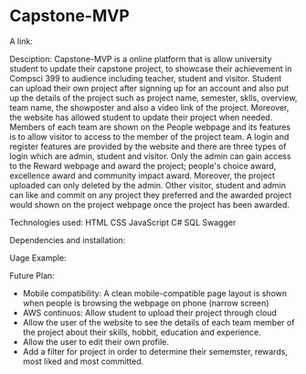 # Capstone-MVP

A link:

Desciption: 
Capstone-MVP is a online platform that is allow university student to update their capstone project, to showcase their achievement in Compsci 399 to audience including teacher, student and visitor. Student can upload their own project after signning up for an account and also put up the details of the project such as project name, semester, sklls, overview, team name, the showposter and also a video link of the project. Moreover, the website has allowed student to update their project when needed. Members of each team are shown on the People webpage and its features is to allow visitor to access to the member of the project team. 
A login and register features are provided by the website and there are three types of login which are admin, student and visitor. Only the admin can gain access to the Reward webpage and award the project; people's choice award, excellence award and community impact award. Moreover, the project uploaded can only deleted by the admin. Other visitor, student and admin can like and commit on any project they preferred and the awarded project would shown on the project webpage once the project has been awarded. 

Technologies used:
HTML
CSS
JavaScript
C#
SQL
Swagger

Dependencies and installation:

Uage Example:

Future Plan:
- Mobile compatibility:
  A clean mobile-compatible page layout is shown when people is browsing the webpage on phone (narrow screen)
- AWS continuos:
  Allow student to upload their project through cloud
- Allow the user of the website to see the details of each team member of the project about their skills, hobbit, education and experience. 
- Allow the user to edit their own profile.
- Add a filter for project in order to determine their sememster, rewards, most liked and most committed.
